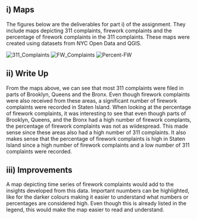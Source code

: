 ## i) Maps
The figures below are the deliverables for part i) of the assignment. They include maps depicting 311 complaints, firework complaints and the percentage of firework complaints in the 311 complaints. These maps were created using datasets from NYC Open Data and QGIS.


![311_Complaints](https://user-images.githubusercontent.com/105950235/192600485-3e7508c6-a886-48ba-8782-fe521b270a76.png)
![FW_Complaints](https://user-images.githubusercontent.com/105950235/192600555-a7a3ce0c-5f25-4e3f-9e26-21e3cc970fda.png)
![Percent-FW](https://user-images.githubusercontent.com/105950235/192600595-f47e9ad4-38fd-4f11-9a51-ee2186510d4c.png)

## ii) Write Up
From the maps above, we can see that most 311 complaints were filed in parts of Brooklyn, Queens and the Bronx. Even though firework complaints were also received from these areas, a significant number of firework complaints were recorded in Staten Island. When looking at the percentage of firework complaints, it was interesting to see that even though parts of Brooklyn, Queens, and the Bronx had a high number of firework complants, the percentage of firework complaints was not as wiidespread. This made sense since these areas also had a high number of 311 complaints. It also makes sense that the percentage of firework complaints is high in Staten Island since a high number of firework complaints and a low number of 311 complaints were recorded. 

## iii) Improvements
A map depicting time series of firework complaints would add to the insights developed from this data. Important nuumbers can be highlighted, like for the darker colours making it easier to understand what numbers or percentages are considered high. Even though this is already listed in the legend, this would make the map easier to read and understand. 
